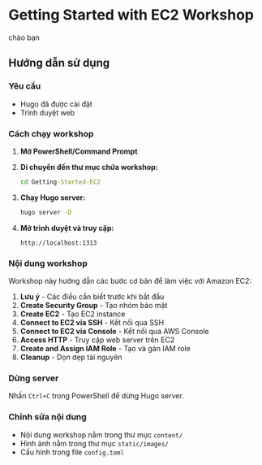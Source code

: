 # Getting Started with EC2 Workshop
chào bạn
## Hướng dẫn sử dụng

### Yêu cầu
- Hugo đã được cài đặt
- Trình duyệt web

### Cách chạy workshop

1. **Mở PowerShell/Command Prompt**

2. **Di chuyển đến thư mục chứa workshop:**
   ```cmd
   cd Getting-Started-EC2
   ```

3. **Chạy Hugo server:**
   ```cmd
   hugo server -D
   ```

4. **Mở trình duyệt và truy cập:**
   ```
   http://localhost:1313
   ```

### Nội dung workshop

Workshop này hướng dẫn các bước cơ bản để làm việc với Amazon EC2:

1. **Lưu ý** - Các điều cần biết trước khi bắt đầu
2. **Create Security Group** - Tạo nhóm bảo mật
3. **Create EC2** - Tạo EC2 instance
4. **Connect to EC2 via SSH** - Kết nối qua SSH
5. **Connect to EC2 via Console** - Kết nối qua AWS Console
6. **Access HTTP** - Truy cập web server trên EC2
7. **Create and Assign IAM Role** - Tạo và gán IAM role
8. **Cleanup** - Dọn dẹp tài nguyên

### Dừng server

Nhấn `Ctrl+C` trong PowerShell để dừng Hugo server.

### Chỉnh sửa nội dung

- Nội dung workshop nằm trong thư mục `content/`
- Hình ảnh nằm trong thư mục `static/images/`
- Cấu hình trong file `config.toml`